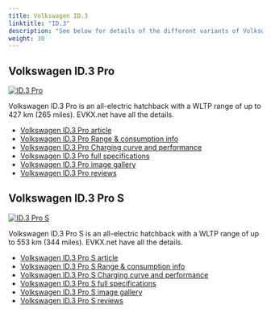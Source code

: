 ```yaml
---
title: Volkswagen ID.3
linktitle: "ID.3"
description: "See below for details of the different variants of Volkswagen ID.3"
weight: 30
---
```

## Volkswagen ID.3 Pro

<a href="/models/volkswagen/id.3/id.3_pro/"><img src="https://media.evkx.net/multimedia/models/volkswagen/id.3/id.3_pro/main_1_st.jpg" class="img-fluid" alt="ID.3 Pro" ></a>

Volkswagen ID.3 Pro is an all-electric hatchback with a WLTP range of up to 427 km (265 miles). EVKX.net have all the details. 

- [Volkswagen ID.3 Pro article](/models/volkswagen/id.3/id.3_pro/)
- [Volkswagen ID.3 Pro Range & consumption info](/models/volkswagen/id.3/id.3_pro/rangeandconsumption)
- [Volkswagen ID.3 Pro Charging curve and performance](/models/volkswagen/id.3/id.3_pro/chargingcurve)
- [Volkswagen ID.3 Pro full specifications](/models/volkswagen/id.3/id.3_pro/specifications)
- [Volkswagen ID.3 Pro image gallery](/models/volkswagen/id.3/id.3_pro/gallery)
- [Volkswagen ID.3 Pro reviews](/models/volkswagen/id.3/id.3_pro/reviews)

## Volkswagen ID.3 Pro S

<a href="/models/volkswagen/id.3/id.3_pro_s/"><img src="https://media.evkx.net/multimedia/models/volkswagen/id.3/id.3_pro_s/main_1_st.jpg" class="img-fluid" alt="ID.3 Pro S" ></a>

Volkswagen ID.3 Pro S is an all-electric hatchback with a WLTP range of up to 553 km (344 miles). EVKX.net have all the details. 

- [Volkswagen ID.3 Pro S article](/models/volkswagen/id.3/id.3_pro_s/)
- [Volkswagen ID.3 Pro S Range & consumption info](/models/volkswagen/id.3/id.3_pro_s/rangeandconsumption)
- [Volkswagen ID.3 Pro S Charging curve and performance](/models/volkswagen/id.3/id.3_pro_s/chargingcurve)
- [Volkswagen ID.3 Pro S full specifications](/models/volkswagen/id.3/id.3_pro_s/specifications)
- [Volkswagen ID.3 Pro S image gallery](/models/volkswagen/id.3/id.3_pro_s/gallery)
- [Volkswagen ID.3 Pro S reviews](/models/volkswagen/id.3/id.3_pro_s/reviews)

